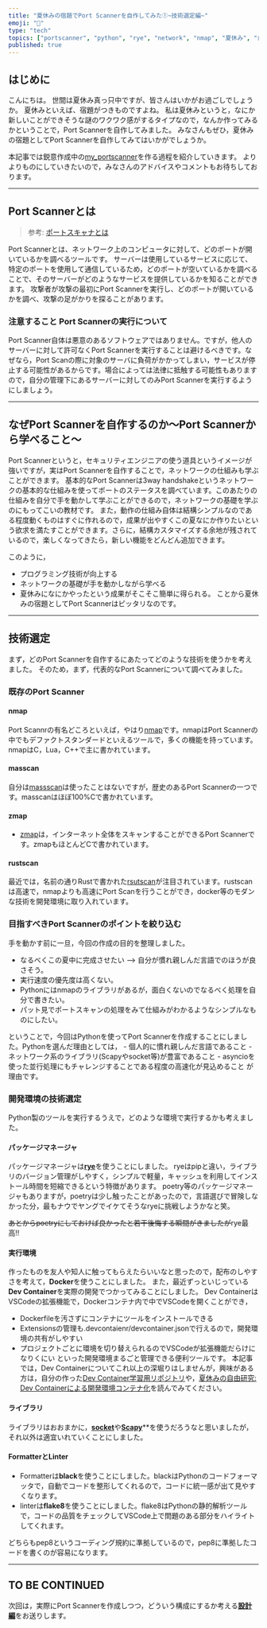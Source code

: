 ```yaml
---
title: "夏休みの宿題でPort Scannerを自作してみた①~技術選定編~"
emoji: "👀"
type: "tech"
topics: ["portscanner", "python", "rye", "network", "nmap", "夏休み", "自作"]
published: true
---
```


## はじめに

こんにちは。
世間は夏休み真っ只中ですが、皆さんはいかがお過ごしでしょうか。
夏休みといえば、宿題がつきものですよね。
私は夏休みというと，なにか新しいことができそうな謎のワクワク感がするタイプなので，なんか作ってみるかということで，Port Scannerを自作してみました。
みなさんもぜひ，夏休みの宿題としてPort Scannerを自作してみてはいかがでしょうか。

本記事では鋭意作成中の[my_portscanner](https://github.com/RyosukeDTomita/my_portscanner)を作る過程を紹介していきます。
よりよりものにしていきたいので，みなさんのアドバイスやコメントもお待ちしております。  

---

## Port Scannerとは

> 参考: [ポートスキャナとは](https://wa3.i-3-i.info/word14947.html)

Port Scannerとは、ネットワーク上のコンピュータに対して、どのポートが開いているかを調べるツールです。
サーバーは使用しているサービスに応じて、特定のポートを使用して通信しているため，どのポートが空いているかを調べることで、そのサーバーがどのようなサービスを提供しているかを知ることができます。
攻撃者が攻撃の最初にPort Scannerを実行し、どのポートが開いているかを調べ、攻撃の足がかりを探ることがあります。

### 注意すること Port Scannerの実行について

Port Scanner自体は悪意のあるソフトウェアではありません。ですが，他人のサーバーに対して許可なくPort Scannerを実行することは避けるべきです。なぜなら，Port Scanの際に対象のサーバに負荷がかかってしまい，サービスが停止する可能性があるからです。場合によっては法律に抵触する可能性もありますので，自分の管理下にあるサーバーに対してのみPort Scannerを実行するようにしましょう。

---

## なぜPort Scannerを自作するのか〜Port Scannerから学べること〜

Port Scannerというと，セキュリティエンジニアの使う道具というイメージが強いですが，実はPort Scannerを自作することで，ネットワークの仕組みも学ぶことができます。
基本的なPort Scannerは3way handshakeというネットワークの基本的な仕組みを使ってポートのステータスを調べています。このあたりの仕組みを自分で手を動かして学ぶことができるので，ネットワークの基礎を学ぶのにもってこいの教材です。
また，動作の仕組み自体は結構シンプルなのである程度動くものはすぐに作れるので，成果が出やすくこの夏なにか作りたいという欲求を満たすことができます。さらに，結構カスタマイズする余地が残されているので，楽しくなってきたら，新しい機能をどんどん追加できます。

このように，

- プログラミング技術が向上する
- ネットワークの基礎が手を動かしながら学べる
- 夏休みになにかやったという成果がそこそこ簡単に得られる。
ことから夏休みの宿題としてPort Scannerはピッタリなのです。

---

## 技術選定

まず，どのPort Scannerを自作するにあたってどのような技術を使うかを考えました。
そのため，まず，代表的なPort Scannerについて調べてみました。

### 既存のPort Scanner

#### nmap

Port Scannrの有名どころといえば，やはり[nmap](https://github.com/nmap/nmap)です。nmapはPort Scannerの中でもデファクトスタンダードといえるツールで，多くの機能を持っています。nmapはC，Lua，C++で主に書かれています。

#### masscan

自分は[massscan](https://github.com/robertdavidgraham/masscan)は使ったことはないですが，歴史のあるPort Scannerの一つです。masscanはほぼ100%Cで書かれています。

#### zmap

- [zmap](https://github.com/zmap/zmap)は，インターネット全体をスキャンすることができるPort Scannerです。zmapもほとんどCで書かれています。

#### rustscan

最近では，名前の通りRustで書かれた[rsutscan](https://github.com/RustScan/RustScan)が注目されています。rustscanは高速で，nmapよりも高速にPort Scanを行うことができ，docker等のモダンな技術を開発環境に取り入れています。

### 目指すべきPort Scannerのポイントを絞り込む

手を動かす前に一旦，今回の作成の目的を整理しました。

- なるべくこの夏中に完成させたい --> 自分が慣れ親しんだ言語でのほうが良さそう。
- 実行速度の優先度は高くない。
- Pythonにはnmapのライブラリがあるが，面白くないのでなるべく処理を自分で書きたい。
- パット見でポートスキャンの処理をみて仕組みがわかるようなシンプルなものにしたい。

ということで，今回はPythonを使ってPort Scannerを作成することにしました。Pythonを選んだ理由としては，
    - 個人的に慣れ親しんだ言語であること
    - ネットワーク系のライブラリ(Scapyやsocket等)が豊富であること
    - asyncioを使った並行処理にもチャレンジすることである程度の高速化が見込めること
が理由です。

### 開発環境の技術選定

Python製のツールを実行するうえで，どのような環境で実行するかも考えました。

#### パッケージマネージャ

パッケージマネージャは[**rye**](https://rye.astral.sh/)を使うことにしました。
ryeはpipと違い，ライブラリのバージョン管理がしやすく，シンプルで軽量，キャッシュを利用してインストール時間を短縮できるという特徴があります。
poetry等のパッケージマネージャもありますが，poetryは少し触ったことがあったので，言語選びで冒険しなかった分，最もナウでヤングでイケてそうなryeに挑戦しようかなと笑。

~~あとからpoetryにしておけば良かったと若干後悔する瞬間がきましたが~~rye最高!!

#### 実行環境

作ったものを友人や知人に触ってもらえたらいいなと思ったので，配布のしやすさを考えて，**Docker**を使うことにしました。
また，最近ずっといじっている**Dev Container**を実際の開発でつかってみることにしました。
Dev ContainerはVSCodeの拡張機能で，Dockerコンテナ内で中でVSCodeを開くことができ，

- Dockerfileを汚さずにコンテナにツールをインストールできる
- Extensionsの管理も.devcontaienr/devcontainer.jsonで行えるので，開発環境の共有がしやすい
- プロジェクトごとに環境を切り替えられるのでVSCodeが拡張機能だらけになりくにい
といった開発環境まるごと管理できる便利ツールです。
本記事では，Dev Containerについてこれ以上の深堀りはしませんが，興味がある方は，自分の作った[Dev Container学習用リポジトリ](https://github.com/RyosukeDTomita/devcontainer-test)や，[夏休みの自由研究: Dev Containerによる開発環境コンテナ化](https://zenn.dev/sigma_tom/articles/7ee1915d5c414b)を読んでみてください。

#### ライブラリ

ライブラリはおおまかに，[**socket**](https://docs.python.org/ja/3/library/socket.html)や[**Scapy**](https://scapy.readthedocs.io/en/latest/introduction.html)**を使うだろうなと思いましたが，それ以外は適宜いれていくことにしました。

#### FormatterとLinter

- Formatterは**black**を使うことにしました。blackはPythonのコードフォーマッタで，自動でコードを整形してくれるので，コードに統一感が出て見やすくなります。
- linterは**flake8**を使うことにしました。flake8はPythonの静的解析ツールで，コードの品質をチェックしてVSCode上で問題のある部分をハイライトしてくれます。

どちらもpep8というコーディング規約に準拠しているので，pep8に準拠したコードを書くのが容易になります。

---

## TO BE CONTINUED

次回は，実際にPort Scannerを作成しつつ，どういう構成にするか考える[**設計編**](https://zenn.dev/sigma_tom/articles/e9fed37f0da0a6)をお送りします。
